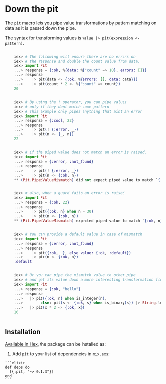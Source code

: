 # Down the pit

The `pit` macro lets you pipe value transformations by pattern matching
on data as it is passed down the pipe.

The syntax for transforming values is `value |> pit(expression <- pattern)`.


```elixir

    iex> # The following will ensure there are no errors on
    iex> # the response and double the count value from data.
    iex> import Pit
    ...> response = {:ok, %{data: %{"count" => 10}, errors: []}}
    ...> response
    ...>    |> pit(data <- {:ok, %{errors: [], data: data}})
    ...>    |> pit(count * 2 <- %{"count" => count})
    20


    iex> # By using the ! operator, you can pipe values
    iex> # only if they dont match some pattern
    iex> # This example only pipes anything that aint an error
    iex> import Pit
    ...> response = {:cool, 22}
    ...> response
    ...>    |> pit(! {:error, _})
    ...>    |> pit(n <- {_, n})
    22


    iex> # if the piped value does not match an error is raised.
    iex> import Pit
    ...> response = {:error, :not_found}
    ...> response
    ...>    |> pit(! {:error, _})
    ...>    |> pit(n <- {:ok, n})
    ** (Pit.PipedValueMismatch) did not expect piped value to match `{:error, _}` but got `{:error, :not_found}`


    iex> # also, when a guard fails an error is raised
    iex> import Pit
    ...> response = {:ok, 22}
    ...> response
    ...>    |> pit({:ok, n} when n > 30)
    ...>    |> pit(n <- {:ok, n})
    ** (Pit.PipedValueMismatch) expected piped value to match `{:ok, n} when n > 30` but got `{:ok, 22}`


    iex> # You can provide a default value in case of mismatch
    iex> import Pit
    ...> response = {:error, :not_found}
    ...> response
    ...>    |> pit({:ok, _}, else_value: {:ok, :default})
    ...>    |> pit(n <- {:ok, n})
    :default


    iex> # Or you can pipe the mismatch value to other pipe
    iex> # and get its value down a more interesting transformation flow.
    iex> import Pit
    ...> response = {:ok, "hello"}
    ...> response
    ...>   |> pit({:ok, n} when is_integer(n),
    ...>        else: pit(s <- {:ok, s} when is_binary(s)) |> String.length |> pit({:ok, len} <- len))
    ...>   |> pit(x * 2 <- {:ok, x})
    10
    
```    

## Installation

[Available in Hex](https://hex.pm/packages/pit), the package can be installed as:

  1. Add `pit` to your list of dependencies in `mix.exs`:

    ```elixir
    def deps do
      [{:pit, "~> 0.1.3"}]
    end
    ```

